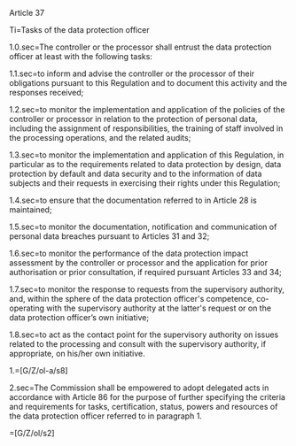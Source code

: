 Article 37

Ti=Tasks of the data protection officer

1.0.sec=The controller or the processor shall entrust the data protection officer at least with the following tasks:

1.1.sec=to inform and advise the controller or the processor of their obligations pursuant to this Regulation and to document this activity and the responses received;

1.2.sec=to monitor the implementation and application of the policies of the controller or processor in relation to the protection of personal data, including the assignment of responsibilities, the training of staff involved in the processing operations, and the related audits;

1.3.sec=to monitor the implementation and application of this Regulation, in particular as to the requirements related to data protection by design, data protection by default and data security and to the information of data subjects and their requests in exercising their rights under this Regulation;

1.4.sec=to ensure that the documentation referred to in Article 28 is maintained;

1.5.sec=to monitor the documentation, notification and communication of personal data breaches pursuant to Articles 31 and 32;

1.6.sec=to monitor the performance of the data protection impact assessment by the controller or processor and the application for prior authorisation or prior consultation, if required pursuant Articles 33 and 34;

1.7.sec=to monitor the response to requests from the supervisory authority, and, within the sphere of the data protection officer's competence, co-operating with the supervisory authority at the latter's request or on the data protection officer’s own initiative;

1.8.sec=to act as the contact point for the supervisory authority on issues related to the processing and consult with the supervisory authority, if appropriate, on his/her own initiative.

1.=[G/Z/ol-a/s8]

2.sec=The Commission shall be empowered to adopt delegated acts in accordance with Article 86 for the purpose of further specifying the criteria and requirements for tasks, certification, status, powers and resources of the data protection officer referred to in paragraph 1.

=[G/Z/ol/s2]